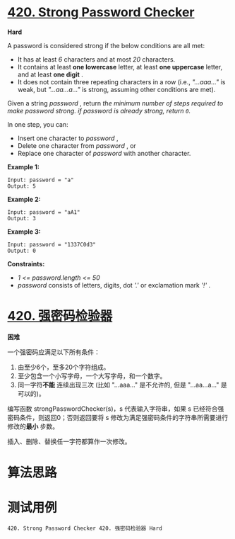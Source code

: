 # [420. Strong Password Checker][enTitle]

**Hard**

A password is considered strong if the below conditions are all met:

- It has at least  *6*  characters and at most  *20*  characters. 
- It contains at least **one lowercase**  letter, at least **one uppercase**  letter, and at least **one digit** . 
- It does not contain three repeating characters in a row (i.e.,  *"...aaa..."*  is weak, but  *"...aa...a..."*  is strong, assuming other conditions are met).

Given a string  *password* , return <em>the minimum number of steps required to make  *password*  strong. if  *password*  is already strong, return <code>0</code>.</em>

In one step, you can:

- Insert one character to  *password* , 
- Delete one character from  *password* , or 
- Replace one character of  *password*  with another character.



**Example 1:** 

```
Input: password = "a"
Output: 5

```

**Example 2:** 

```
Input: password = "aA1"
Output: 3

```

**Example 3:** 

```
Input: password = "1337C0d3"
Output: 0

```



**Constraints:** 

-  *1 <= password.length <= 50*  
-  *password*  consists of letters, digits, dot  *'.'*  or exclamation mark  *'!'* .


# [420. 强密码检验器][cnTitle]

**困难**

一个强密码应满足以下所有条件：

1. 由至少6个，至多20个字符组成。 
2. 至少包含一个小写字母，一个大写字母，和一个数字。 
3. 同一字符**不能** 连续出现三次 (比如 "...aaa..." 是不允许的, 但是 "...aa...a..." 是可以的)。

编写函数 strongPasswordChecker(s)，s 代表输入字符串，如果 s 已经符合强密码条件，则返回0；否则返回要将 s 修改为满足强密码条件的字符串所需要进行修改的**最小** 步数。

插入、删除、替换任一字符都算作一次修改。




# 算法思路

# 测试用例
```
420. Strong Password Checker 420. 强密码检验器 Hard
```

[enTitle]: https://leetcode.com/problems/strong-password-checker/
[cnTitle]: https://leetcode-cn.com/problems/strong-password-checker/
